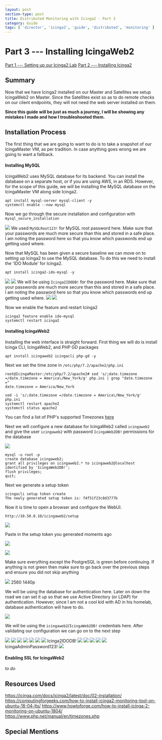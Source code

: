 ```yaml
---
layout: post
section-type: post
title: Distributed Monitoring with Icinga2 - Part 3
category: Guide
tags: [ 'director', 'icinga2', 'guide', 'distributed', 'monitoring' ]
---
```

# Part 3 --- Installing IcingaWeb2
[Part 1 --- Setting up our Icinga2 Lab]()
[Part 2 --- Installing Icinga2]()

## Summary
Now that we have Icinga2 installed on our Master and Satellites we setup IcingaWeb2 on Master. Since the Satellites exist so as to do remote checks on our client endpoints, they will not need the web server installed on them.

**Since this guide will be just as much a journey, I will be showing any mistakes I made and how I troubleshooted them.**

## Installation Process
The first thing that we are going to want to do is to take a snapshot of our IcingaMaster VM, as per tradition. In case anything goes wrong we are going to want a fallback.

#### Installing MySQL

IcingaWeb2 uses MySQL database for its backend. You can install the database on a separate host, or if you are using AWS, in an RDS. However, for the scope of this guide, we will be installing the MySQL database on the IcingaMaster VM along side Icinga2.

```
apt install mysql-server mysql-client -y
systemctl enable --now mysql
```

Now we go through the secure installation and configuration with `mysql_secure_installation`

![](../img/2020-12-01-installing-icinga-web-11e92.png)
We used `MySQLRoot123!` for MySQL root password here. Make sure that your passwords are much more secure than this and stored in a safe place. I am noting the password here so that you know which passwords end up getting used where.

Now that MySQL has been given a secure baseline we can move on to setting up Icinga2 to use the MySQL database. To do this we need to install the 'IDO Module' for Icinga2.

```
apt install icinga2-ido-mysql -y
```

![](../img/2020-12-01-installing-icinga-web-58508.png)
![](../img/2020-12-01-installing-icinga-web-d7810.png)
We will be using `Icinga2IDODB!` for the password here. Make sure that your passwords are much more secure than this and stored in a safe place. I am noting the password here so that you know which passwords end up getting used where.
![](../img/2020-12-01-installing-icinga-web-676ac.png)
![](../img/2020-12-01-installing-icinga-web-88d3d.png)

Now we enable the feature and restart Icinga2
```
icinga2 feature enable ido-mysql
systemctl restart icinga2
```

#### Installing IcingaWeb2

Installing the web interface is straight forward. First thing we will do is install Icinga CLI, IcingaWeb2, and PHP GD packages

```
apt install icingaweb2 icingacli php-gd -y
```

Next we set the time zone in `/etc/php/7.2/apache2/php.ini`
```
root@IcingaMaster:/etc/php/7.2/apache2# sed 's/;date.timezone =/date.timezone = America\/New_York/g' php.ini | grep "date.timezone ="
date.timezone = America/New_York

sed -i 's/;date.timezone =/date.timezone = America\/New_York/g' php.ini
systemctl restart apache2
systemctl status apache2
```
You can find a list of PHP's supported Timezones [here](https://www.php.net/manual/en/timezones.php)

Next we will configure a new database for IcingaWeb2 called `icingaweb2` and give the user `icingaweb2` with password `IcingaWeb2DB!` permissions for the database

![](../img/2020-12-01-installing-icinga-web-5323d.png)

```
mysql -u root -p
create database icingaweb2;
grant all privileges on icingaweb2.* to icingaweb2@localhost identified by 'IcingaWeb2DB!';
flush privileges;
quit;
```

Next we generate a setup token
```
icingacli setup token create
The newly generated setup token is: f4f51f23c8d3777b
```

Now it is time to open a browser and configure the WebUI.

```
http://10.50.0.10/icingaweb2/setup
```

![](../img/2020-12-01-installing-icinga-web-a5bff.png)

Paste in the setup token you generated moments ago

![](../img/2020-12-01-installing-icinga-web-83b29.png)

![](../img/2020-12-01-installing-icinga-web-016ce.png)

Make sure everything except the PostgreSQL is green before continuing. If anything is not green then make sure to go back over the previous steps and ensure you did not skip anything

![](../img/2020-12-01-installing-icinga-web-57012.png) 2560 1440p

We will be using the database for authentication here. Later on down the road we can set it up so that we use Active Directory (or LDAP) for authentication. However, since I am not a cool kid with AD in his homelab, database authentication will have to do.

![](../img/2020-12-01-installing-icinga-web-07b4d.png)

We will be using the `icingaweb2`/`IcingaWeb2DB!` credentials here. After validating our configuration we can go on to the next step


![](../img/2020-12-01-installing-icinga-web-aa1ad.png)
![](../img/2020-12-01-installing-icinga-web-d63ea.png)
![](../img/2020-12-01-installing-icinga-web-25cb8.png)
![](../img/2020-12-01-installing-icinga-web-12f59.png)
![](../img/2020-12-01-installing-icinga-web-6a9f7.png)
![](../img/2020-12-01-installing-icinga-web-714b5.png)
![](../img/2020-12-01-installing-icinga-web-b6506.png)
Icinga2IDODB!
![](../img/2020-12-01-installing-icinga-web-ba795.png)
![](../img/2020-12-01-installing-icinga-web-40aa7.png)
![](../img/2020-12-01-installing-icinga-web-e9d81.png)
![](../img/2020-12-01-installing-icinga-web-1c42e.png)
![](../img/2020-12-01-installing-icinga-web-2a7cd.png)
IcingaAdminPassword123!
![](../img/2020-12-01-installing-icinga-web-7aa5e.png)


#### Enabling SSL for IcingaWeb2
_to do_


## Resources Used
https://icinga.com/docs/icinga2/latest/doc/02-installation/
https://computingforgeeks.com/how-to-install-icinga2-monitoring-tool-on-ubuntu-18-04-lts/
https://www.howtoforge.com/how-to-install-icinga-2-monitoring-on-ubuntu-1804/
https://www.php.net/manual/en/timezones.php

## Special Mentions
